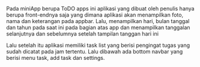 <!-- @format -->

Pada miniApp berupa ToDO apps ini aplikasi yang dibuat oleh penulis hanya berupa front-endnya saja yang dimana aplikasi akan menampilkan foto, nama dan keterangan pada appbar. Lalu, menampilkan hari, bulan tanggal dan tahun pada saat ini pada bagian atas app dan menampilkan tanggalan selanjutnya dan sebelumnya setelah tampilan tanggan hari ini

Lalu setelah itu aplikasi memiliki task list yang berisi pengingat tugas yang sudah dicatat pada jam tertentu. Lalu dibawah ada bottom navbar yang berisi menu task, add task dan settings.

